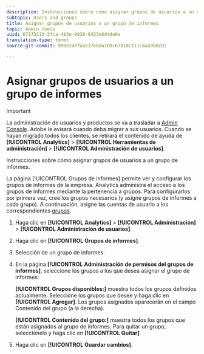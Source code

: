 ```yaml
---
description: Instrucciones sobre cómo asignar grupos de usuarios a un grupo de informes.
subtopic: Users and groups
title: Asignar grupos de usuarios a un grupo de informes
topic: Admin tools
uuid: 67173113-2fca-483e-9038-8423e6d4de6e
translation-type: tm+mt
source-git-commit: 99ee24efaa517e8da700c67818c111c4aa90dc02

---
```



# Asignar grupos de usuarios a un grupo de informes

>[!IMPORTANT]
>
>La administración de usuarios y productos se va a trasladar a [Admin Console](https://helpx.adobe.com/enterprise/using/admin-console.html). Adobe le avisará cuando deba migrar a sus usuarios. Cuando se hayan migrado todos los clientes, se retirará el contenido de ayuda de **[!UICONTROL Analytics]** &gt; **[!UICONTROL Herramientas de administración]** &gt; **[!UICONTROL Administración de usuarios]**.

Instrucciones sobre cómo asignar grupos de usuarios a un grupo de informes.

La página [!UICONTROL Grupos de informes] permite ver y configurar los grupos de informes de la empresa. Analytics administra el acceso a los grupos de informes mediante la pertenencia a grupos. Para configurarlos por primera vez, cree los grupos necesarios (y asigne grupos de informes a cada grupo). A continuación, asigne las cuentas de usuario a los correspondientes [grupos](/help/admin/user-management2/c-user-groups/groups.md).

1. Haga clic en **[!UICONTROL Analytics]** &gt; **[!UICONTROL Administración]** &gt; **[!UICONTROL Administración de usuarios]**.
1. Haga clic en **[!UICONTROL Grupos de informes]**.
1. Selección de un grupo de informes.
1. En la página **[!UICONTROL Administración de permisos del grupos de informes]**, seleccione los grupos a los que desea asignar el grupo de informes:

   **[!UICONTROL Grupos disponibles:]** muestra todos los grupos definidos actualmente. Seleccione los grupos que desee y haga clic en **[!UICONTROL Agregar]**. Los grupos asignados aparecerán en el campo Contenido del grupo (a la derecha).

   **[!UICONTROL Contenido del grupo:]** muestra todos los grupos que están asignados al grupo de informes. Para quitar un grupo, selecciónelo y haga clic en **[!UICONTROL Quitar]**.
1. Haga clic en **[!UICONTROL Guardar cambios]**.
